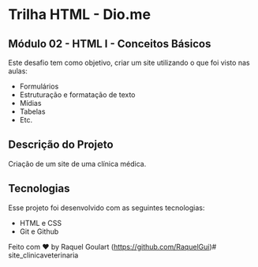 # Trilha HTML - Dio.me
## Módulo 02 - HTML I - Conceitos Básicos

Este desafio tem como objetivo, criar um site utilizando o que foi visto nas aulas:
- Formulários
- Estruturação e formatação de texto
- Mídias
- Tabelas
- Etc.

## Descrição do Projeto
Criação de um site de uma clínica médica.

## Tecnologias

Esse projeto foi desenvolvido com as seguintes tecnologias:

- HTML e CSS
- Git e Github


Feito com ♥ by Raquel Goulart (https://github.com/RaquelGui)# site_clinicaveterinaria
